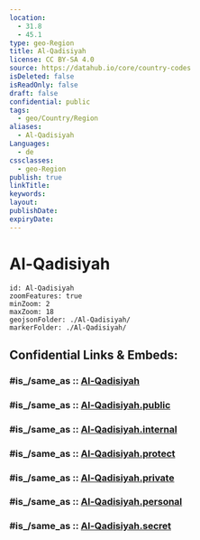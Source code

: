 ```yaml
---
location:
  - 31.8
  - 45.1
type: geo-Region
title: Al-Qadisiyah
license: CC BY-SA 4.0
source: https://datahub.io/core/country-codes
isDeleted: false
isReadOnly: false
draft: false
confidential: public
tags:
  - geo/Country/Region
aliases:
  - Al-Qadisiyah
Languages:
  - de
cssclasses:
  - geo-Region
publish: true
linkTitle:
keywords:
layout:
publishDate:
expiryDate:
---
```


# Al-Qadisiyah

```leaflet
id: Al-Qadisiyah
zoomFeatures: true 
minZoom: 2 
maxZoom: 18
geojsonFolder: ./Al-Qadisiyah/
markerFolder: ./Al-Qadisiyah/
```


## Confidential Links & Embeds: 

### #is_/same_as :: [Al-Qadisiyah](/_Standards/Earth/Continent/Asia/Asia~West/Iraq/Provinces~Iraq/Al-Qadisiyah.md) 

### #is_/same_as :: [Al-Qadisiyah.public](/_public/Earth/Continent/Asia/Asia~West/Iraq/Provinces~Iraq/Al-Qadisiyah.public.md) 

### #is_/same_as :: [Al-Qadisiyah.internal](/_internal/Earth/Continent/Asia/Asia~West/Iraq/Provinces~Iraq/Al-Qadisiyah.internal.md) 

### #is_/same_as :: [Al-Qadisiyah.protect](/_protect/Earth/Continent/Asia/Asia~West/Iraq/Provinces~Iraq/Al-Qadisiyah.protect.md) 

### #is_/same_as :: [Al-Qadisiyah.private](/_private/Earth/Continent/Asia/Asia~West/Iraq/Provinces~Iraq/Al-Qadisiyah.private.md) 

### #is_/same_as :: [Al-Qadisiyah.personal](/_personal/Earth/Continent/Asia/Asia~West/Iraq/Provinces~Iraq/Al-Qadisiyah.personal.md) 

### #is_/same_as :: [Al-Qadisiyah.secret](/_secret/Earth/Continent/Asia/Asia~West/Iraq/Provinces~Iraq/Al-Qadisiyah.secret.md)

